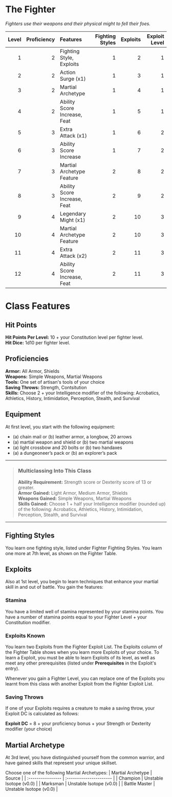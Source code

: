 # The Fighter

*Fighters use their weapons and their physical might to fell their foes.*

| Level | Proficiency | Features                     | Fighting Styles | Exploits | Exploit Level |
| ----: | ----------: | :--------------------------- | --------------: | -------: | ------------: |
|     1 |           2 | Fighting Style, Exploits     |               1 |        2 |             1 |
|     2 |           2 | Action Surge (x1)            |               1 |        3 |             1 |
|     3 |           2 | Martial Archetype            |               1 |        4 |             1 |
|     4 |           2 | Ability Score Increase, Feat |               1 |        5 |             1 |
|     5 |           3 | Extra Attack (x1)            |               1 |        6 |             2 |
|     6 |           3 | Ability Score Increase       |               1 |        7 |             2 |
|     7 |           3 | Martial Archetype Feature    |               2 |        8 |             2 |
|     8 |           3 | Ability Score Increase, Feat |               2 |        9 |             2 |
|     9 |           4 | Legendary Might (x1)         |               2 |       10 |             3 |
|    10 |           4 | Martial Archetype Feature    |               2 |       10 |             3 |
|    11 |           4 | Extra Attack (x2)            |               2 |       11 |             3 |
|    12 |           4 | Ability Score Increase, Feat |               2 |       11 |             3 |

# Class Features

## Hit Points
**Hit Points Per Level:** 10 + your Constitution level per fighter level.  
**Hit Dice:** 1d10 per fighter level.  

## Proficiencies

**Armor:** All Armor, Shields  
**Weapons:** Simple Weapons, Martial Weapons  
**Tools:** One set of artisan's tools of your choice  
**Saving Throws:** Strength, Contsitution  
**Skills:** Choose 2 + your Intelligence modifier of the following: Acrobatics, Athletics, History, Intimidation, Perception, Stealth, and Survival

## Equipment

At first level, you start with the following equipment:
* (a) chain mail or (b) leather armor, a longbow, 20 arrows
* (a) martial weapon and shield or (b) two martial weapons
* (a) light crossbow and 20 bolts or (b) two handaxes
* (a) a dungeoneer’s pack or (b) an explorer’s pack

___
> ### Multiclassing Into This Class
> 
> **Ability Requirement:** Strength score or Dexterity score of 13 or greater.  
> **Armor Gained:** Light Armor, Medium Armor, Shields  
> **Weapons Gained:** Simple Weapons, Martial Weapons  
> **Skills Gained:** Choose 1 + half your Intelligence modifier (rounded up) of the following: Acrobatics, Athletics, History, Intimidation, Perception, Stealth, and Survival  
___

## Fighting Styles
You learn one fighting style, listed under Fighter Fighting Styles. You learn one more at 7th level, as shown on the Fighter Table.

## Exploits
Also at 1st level, you begin to learn techniques that enhance your martial skill in and out of battle. You gain the features:

### Stamina
You have a limited well of stamina represented by your stamina points. You have a number of stamina points equal to your Fighter Level + your Constitution modifier.

### Exploits Known
You learn two Exploits from the Fighter Exploit List. The Exploits column of the Fighter Table shows when you learn more Exploits of your choice. To learn a Exploit, you must be able to learn Exploits of its level, as well as meet any other prerequisites (listed under **Prerequisites** in the Exploit's entry).

Whenever you gain a Fighter Level, you can replace one of the Exploits you learnt from this class with another Exploit from the Fighter Exploit List.

### Saving Throws
If one of your Exploits requires a creature to make a saving throw, your Exploit DC is calculated as follows:

**Exploit DC** = 8 + your proficiency bonus + your Strength or Dexterity modifier (your choice)

## Martial Archetype
At 3rd level, you have distinguished yourself from the common warrior, and have gained skills that represent your unique skillset.

Choose one of the following Martial Archetypes:
| Martial Archetype | Source                  |
| :---------------- | :---------------------- |
| Champion          | Unstable Isotope (v0.0) |
| Marksman          | Unstable Isotope (v0.0) |
| Battle Master     | Unstable Isotope (v0.0) |



